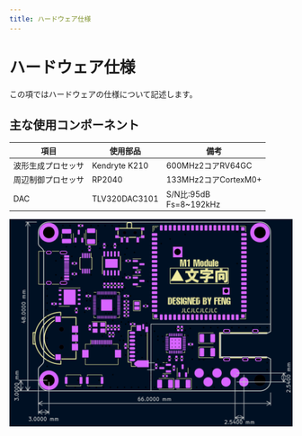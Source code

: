```yaml
---
title: ハードウェア仕様
---
```


# ハードウェア仕様

この項ではハードウェアの仕様について記述します。

## 主な使用コンポーネント

|項目               |使用部品       |備考                     |
|-------------------|---------------|-------------------------|
|波形生成プロセッサ |Kendryte K210  |600MHz2コアRV64GC        |
|周辺制御プロセッサ |RP2040         |133MHz2コアCortexM0+     |
|DAC                |TLV320DAC3101  |S/N比:95dB<br>Fs=8~192kHz|

![寸法図](../img/pcb_dim.png)